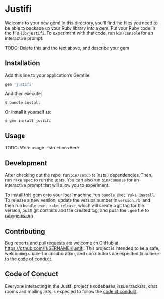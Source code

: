 # Justifi

Welcome to your new gem! In this directory, you'll find the files you need to be able to package up your Ruby library into a gem. Put your Ruby code in the file `lib/justifi`. To experiment with that code, run `bin/console` for an interactive prompt.

TODO: Delete this and the text above, and describe your gem

## Installation

Add this line to your application's Gemfile:

```ruby
gem 'justifi'
```

And then execute:

    $ bundle install

Or install it yourself as:

    $ gem install justifi

## Usage

TODO: Write usage instructions here

## Development

After checking out the repo, run `bin/setup` to install dependencies. Then, run `rake spec` to run the tests. You can also run `bin/console` for an interactive prompt that will allow you to experiment.

To install this gem onto your local machine, run `bundle exec rake install`. To release a new version, update the version number in `version.rb`, and then run `bundle exec rake release`, which will create a git tag for the version, push git commits and the created tag, and push the `.gem` file to [rubygems.org](https://rubygems.org).

## Contributing

Bug reports and pull requests are welcome on GitHub at https://github.com/[USERNAME]/justifi. This project is intended to be a safe, welcoming space for collaboration, and contributors are expected to adhere to the [code of conduct](https://github.com/[USERNAME]/justifi/blob/master/CODE_OF_CONDUCT.md).

## Code of Conduct

Everyone interacting in the Justifi project's codebases, issue trackers, chat rooms and mailing lists is expected to follow the [code of conduct](https://github.com/[USERNAME]/justifi/blob/master/CODE_OF_CONDUCT.md).
